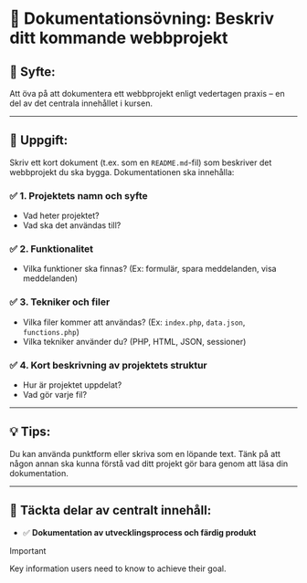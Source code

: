 # 📄 Dokumentationsövning: Beskriv ditt kommande webbprojekt

## 🧠 Syfte:
Att öva på att dokumentera ett webbprojekt enligt vedertagen praxis – en del av det centrala innehållet i kursen.

---

## 📝 Uppgift:

Skriv ett kort dokument (t.ex. som en `README.md`-fil) som beskriver det webbprojekt du ska bygga. Dokumentationen ska innehålla:

### ✅ 1. Projektets namn och syfte
- Vad heter projektet?
- Vad ska det användas till?

### ✅ 2. Funktionalitet
- Vilka funktioner ska finnas? (Ex: formulär, spara meddelanden, visa meddelanden)

### ✅ 3. Tekniker och filer
- Vilka filer kommer att användas? (Ex: `index.php`, `data.json`, `functions.php`)
- Vilka tekniker använder du? (PHP, HTML, JSON, sessioner)

### ✅ 4. Kort beskrivning av projektets struktur
- Hur är projektet uppdelat?
- Vad gör varje fil?

---

## 💡 Tips:
Du kan använda punktform eller skriva som en löpande text. Tänk på att någon annan ska kunna förstå vad ditt projekt gör bara genom att läsa din dokumentation.

---

## 🎯 Täckta delar av centralt innehåll:
- ✅ **Dokumentation av utvecklingsprocess och färdig produkt**


> [!IMPORTANT]
> Key information users need to know to achieve their goal.